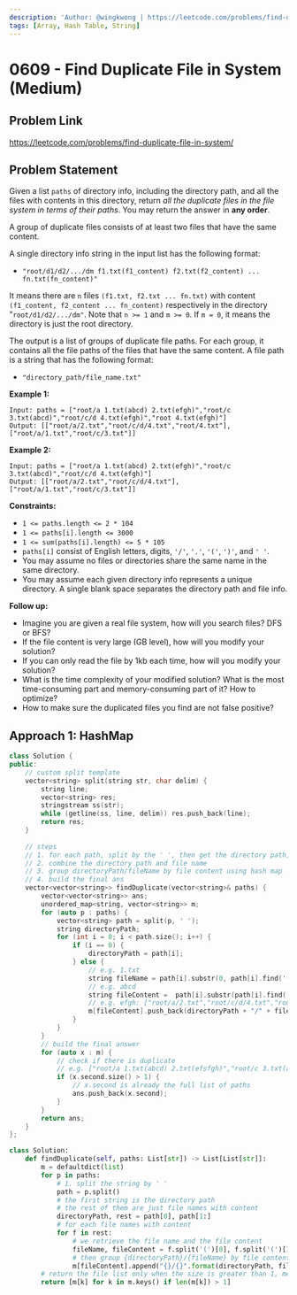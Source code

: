 ```yaml
---
description: 'Author: @wingkwong | https://leetcode.com/problems/find-duplicate-file-in-system/'
tags: [Array, Hash Table, String]
---
```


# 0609 - Find Duplicate File in System (Medium) 

## Problem Link

https://leetcode.com/problems/find-duplicate-file-in-system/

## Problem Statement

Given a list `paths` of directory info, including the directory path, and all the files with contents in this directory, return *all the duplicate files in the file system in terms of their paths*. You may return the answer in **any order**.

A group of duplicate files consists of at least two files that have the same content.

A single directory info string in the input list has the following format:

- `"root/d1/d2/.../dm f1.txt(f1_content) f2.txt(f2_content) ... fn.txt(fn_content)"`

It means there are `n` files `(f1.txt, f2.txt ... fn.txt)` with content `(f1_content, f2_content ... fn_content)` respectively in the directory "`root/d1/d2/.../dm"`. Note that `n >= 1` and `m >= 0`. If `m = 0`, it means the directory is just the root directory.

The output is a list of groups of duplicate file paths. For each group, it contains all the file paths of the files that have the same content. A file path is a string that has the following format:

- `"directory_path/file_name.txt"`

**Example 1:**

```
Input: paths = ["root/a 1.txt(abcd) 2.txt(efgh)","root/c 3.txt(abcd)","root/c/d 4.txt(efgh)","root 4.txt(efgh)"]
Output: [["root/a/2.txt","root/c/d/4.txt","root/4.txt"],["root/a/1.txt","root/c/3.txt"]]
```

**Example 2:**

```
Input: paths = ["root/a 1.txt(abcd) 2.txt(efgh)","root/c 3.txt(abcd)","root/c/d 4.txt(efgh)"]
Output: [["root/a/2.txt","root/c/d/4.txt"],["root/a/1.txt","root/c/3.txt"]]
```

**Constraints:**

- `1 <= paths.length <= 2 * 104`
- `1 <= paths[i].length <= 3000`
- `1 <= sum(paths[i].length) <= 5 * 105`
- `paths[i]` consist of English letters, digits, `'/'`, `'.'`, `'('`, `')'`, and `' '`.
- You may assume no files or directories share the same name in the same directory.
- You may assume each given directory info represents a unique directory. A single blank space separates the directory path and file info.

**Follow up:**

- Imagine you are given a real file system, how will you search files? DFS or BFS?
- If the file content is very large (GB level), how will you modify your solution?
- If you can only read the file by 1kb each time, how will you modify your solution?
- What is the time complexity of your modified solution? What is the most time-consuming part and memory-consuming part of it? How to optimize?
- How to make sure the duplicated files you find are not false positive?

## Approach 1: HashMap

<Tabs>
<TabItem value="cpp" label="C++">
<SolutionAuthor name="@wingkwong"/>

```cpp
class Solution {
public:
    // custom split template
    vector<string> split(string str, char delim) {
        string line;
        vector<string> res;
        stringstream ss(str);
        while (getline(ss, line, delim)) res.push_back(line);
        return res;
    }
    
    // steps
    // 1. for each path, split by the ' ', then get the directory path, file name and file content
    // 2. combine the directory path and file name
    // 3. group directoryPath/fileName by file content using hash map
    // 4. build the final ans 
    vector<vector<string>> findDuplicate(vector<string>& paths) {
        vector<vector<string>> ans;
        unordered_map<string, vector<string>> m;
        for (auto p : paths) {
            vector<string> path = split(p, ' ');
            string directoryPath;
            for (int i = 0; i < path.size(); i++) {
                if (i == 0) {
                    directoryPath = path[i];
                } else {
                    // e.g. 1.txt
                    string fileName = path[i].substr(0, path[i].find('('));
                    // e.g. abcd
                    string fileContent =  path[i].substr(path[i].find('(') + 1, path[i].find(')') - path[i].find('(') - 1);
                    // e.g. efgh: ["root/a/2.txt","root/c/d/4.txt","root/4.txt"]
                    m[fileContent].push_back(directoryPath + "/" + fileName);
                }
            }
        }
        // build the final answer
        for (auto x : m) {
            // check if there is duplicate
            // e.g. ["root/a 1.txt(abcd) 2.txt(efsfgh)","root/c 3.txt(abdfcd)","root/c/d 4.txt(efggdfh)"]
            if (x.second.size() > 1) {
                // x.second is already the full list of paths
                ans.push_back(x.second);    
            }
        }
        return ans;
    }
};
```

</TabItem>

<TabItem value="python" label="Python">
<SolutionAuthor name="@wingkwong"/>

```py
class Solution:
    def findDuplicate(self, paths: List[str]) -> List[List[str]]:
        m = defaultdict(list)
        for p in paths:
            # 1. split the string by ' '
            path = p.split()
            # the first string is the directory path
            # the rest of them are just file names with content
            directoryPath, rest = path[0], path[1:]
            # for each file names with content
            for f in rest:
                # we retrieve the file name and the file content
                fileName, fileContent = f.split('(')[0], f.split('(')[1][:-1]
                # then group {directoryPath}/{fileName} by file content
                m[fileContent].append("{}/{}".format(directoryPath, fileName))
        # return the file list only when the size is greater than 1, meaning they are duplicate files
        return [m[k] for k in m.keys() if len(m[k]) > 1]
```

</TabItem>

</Tabs>